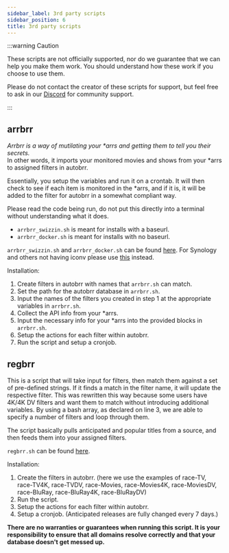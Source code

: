 ```yaml
---
sidebar_label: 3rd party scripts
sidebar_position: 6
title: 3rd party scripts
---
```


:::warning Caution

These scripts are not officially supported, nor do we guarantee that we can help you make them work. You should understand how these work if you choose to use them.

Please do not contact the creator of these scripts for support, but feel free to ask in our [Discord](https://discord.gg/WQ2eUycxyT) for community support.

:::

## arrbrr

*Arrbrr is a way of mutilating your \*arrs and getting them to tell you their secrets.*  
In other words, it imports your monitored movies and shows from your \*arrs to assigned filters in autobrr.

Essentially, you setup the variables and run it on a crontab. It will then check to see if each item is monitored in the \*arrs, and if it is, it will be added to the filter for autobrr in a somewhat compliant way.

Please read the code being run, do not put this directly into a terminal without understanding what it does.

* `arrbrr_swizzin.sh` is meant for installs with a baseurl.
* `arrbrr_docker.sh` is meant for installs with no baseurl.

`arrbrr_swizzin.sh` and `arrbrr_docker.sh` can be found [here](https://gist.github.com/brettpetch/9475c9117e0d58791c02587529786ad9).
For Synology and others not having iconv please use [this](https://gist.github.com/quorn23/222a62c7c6141eabde18f8a1f626b0de) instead.

Installation:

1. Create filters in autobrr with names that `arrbrr.sh` can match.
2. Set the path for the autobrr database in `arrbrr.sh`.
3. Input the names of the filters you created in step 1 at the appropriate variables in `arrbrr.sh`.
4. Collect the API info from your \*arrs.
5. Input the necessary info for your \*arrs into the provided blocks in `arrbrr.sh`.
6. Setup the actions for each filter within autobrr.
7. Run the script and setup a cronjob.

## regbrr

This is a script that will take input for filters, then match them against a set of pre-defined strings. If it finds a match in the filter name, it will update the respective filter. This was rewritten this way because some users have 4K/4K DV filters and want them to match without introducing additional variables. By using a bash array, as declared on line 3, we are able to specify a number of filters and loop through them.

The script basically pulls anticipated and popular titles from a source, and then feeds them into your assigned filters.

`regbrr.sh` can be found [here](https://gist.github.com/brettpetch/2f3147eaff75294003261df9dfd0208a).

Installation:

1. Create the filters in autobrr. (here we use the examples of race-TV, race-TV4K, race-TVDV, race-Movies, race-Movies4K, race-MoviesDV, race-BluRay, race-BluRay4K, race-BluRayDV)
2. Run the script.
3. Setup the actions for each filter within autobrr.
4. Setup a cronjob. (Anticipated releases are fully changed every 7 days.)

**There are no warranties or guarantees when running this script. It is your responsibility to ensure that all domains resolve correctly and that your database doesn't get messed up.**
